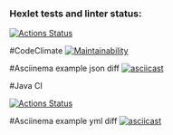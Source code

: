 ### Hexlet tests and linter status:
[![Actions Status](https://github.com/Se4iv/java-project-71/actions/workflows/hexlet-check.yml/badge.svg)](https://github.com/Se4iv/java-project-71/actions)

#CodeClimate
[![Maintainability](https://api.codeclimate.com/v1/badges/173655bb9706150285b4/maintainability)](https://codeclimate.com/github/Se4iv/java-project-71/maintainability)

#Asciinema example json diff
[![asciicast](https://asciinema.org/a/B4Z1LZZeDE95dWOJ6fBfx0Db9.svg)](https://asciinema.org/a/B4Z1LZZeDE95dWOJ6fBfx0Db9)

#Java CI

[![Actions Status](https://github.com/Se4iv/java-project-71/actions/workflows/main.yml/badge.svg)](https://github.com/Se4iv/java-project-71/actions)

#Asciinema example yml diff
[![asciicast](https://asciinema.org/a/Dh1xMz5eebXznpuGnNd79z9nd.svg)](https://asciinema.org/a/Dh1xMz5eebXznpuGnNd79z9nd)
